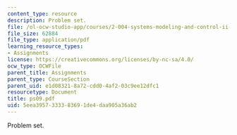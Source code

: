 ```yaml
---
content_type: resource
description: Problem set.
file: /ol-ocw-studio-app/courses/2-004-systems-modeling-and-control-ii-fall-2007/5eea3957333383691de4daa905a36ab2_ps09.pdf
file_size: 62884
file_type: application/pdf
learning_resource_types:
- Assignments
license: https://creativecommons.org/licenses/by-nc-sa/4.0/
ocw_type: OCWFile
parent_title: Assignments
parent_type: CourseSection
parent_uid: e1d08321-8a72-cdd0-4af2-03c9ee12dfc1
resourcetype: Document
title: ps09.pdf
uid: 5eea3957-3333-8369-1de4-daa905a36ab2
---
```

Problem set.